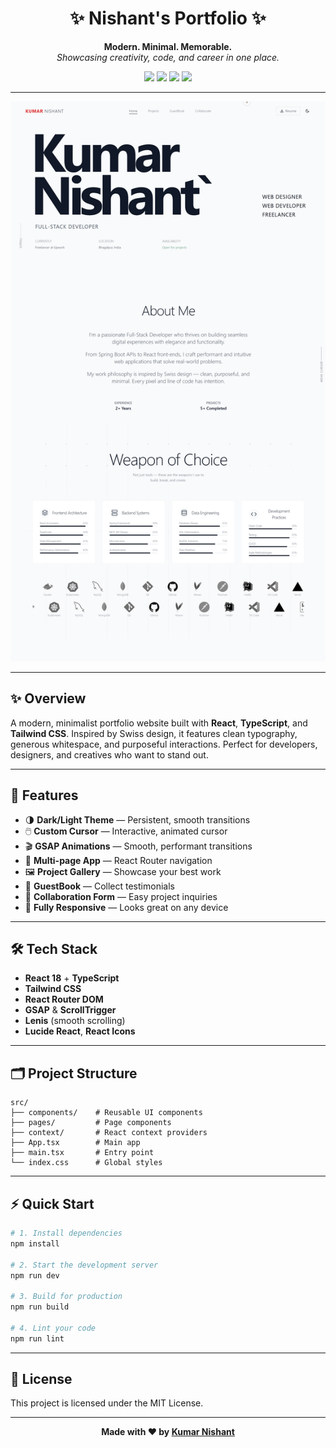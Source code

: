 <h1 align="center">✨ Nishant's Portfolio ✨</h1>

<p align="center">
  <b>Modern. Minimal. Memorable.</b><br/>
  <i>Showcasing creativity, code, and career in one place.</i>
</p>

<p align="center">
  <img src="https://img.shields.io/badge/React-18-blue?logo=react" />
  <img src="https://img.shields.io/badge/TypeScript-5-blue?logo=typescript" />
  <img src="https://img.shields.io/badge/Tailwind_CSS-3-38bdf8?logo=tailwindcss" />
<!--   <img src="https://img.shields.io/badge/License-MIT-green" /> -->
  <img src="https://img.shields.io/badge/Deployed-Vercel-black?logo=vercel" />
</p>

---

<p align="center">
  <img src="public/previews/LightTheme.png" alt="Portfolio Preview" width="700" />
  
</p>

---

## ✨ Overview

A modern, minimalist portfolio website built with <b>React</b>, <b>TypeScript</b>, and <b>Tailwind CSS</b>. Inspired by Swiss design, it features clean typography, generous whitespace, and purposeful interactions. Perfect for developers, designers, and creatives who want to stand out.

---

## 🎯 Features

- 🌗 <b>Dark/Light Theme</b> — Persistent, smooth transitions
- 🖱️ <b>Custom Cursor</b> — Interactive, animated cursor
- 🎬 <b>GSAP Animations</b> — Smooth, performant transitions
- 🧭 <b>Multi-page App</b> — React Router navigation
- 🖼️ <b>Project Gallery</b> — Showcase your best work
- 💬 <b>GuestBook</b> — Collect testimonials
- 🤝 <b>Collaboration Form</b> — Easy project inquiries
- 📱 <b>Fully Responsive</b> — Looks great on any device

---

## 🛠️ Tech Stack

- <b>React 18</b> + <b>TypeScript</b>
- <b>Tailwind CSS</b>
- <b>React Router DOM</b>
- <b>GSAP</b> & <b>ScrollTrigger</b>
- <b>Lenis</b> (smooth scrolling)
- <b>Lucide React</b>, <b>React Icons</b>

---

## 🗂️ Project Structure

```text
src/
├── components/    # Reusable UI components
├── pages/         # Page components
├── context/       # React context providers
├── App.tsx        # Main app
├── main.tsx       # Entry point
└── index.css      # Global styles
```

---

## ⚡ Quick Start

```bash
# 1. Install dependencies
npm install

# 2. Start the development server
npm run dev

# 3. Build for production
npm run build

# 4. Lint your code
npm run lint
```


---

## 📄 License

This project is licensed under the MIT License.

---

<p align="center">
  <b>Made with ❤️ by <a href="https://github.com/itsnishant19">Kumar Nishant</a></b>
</p> 
